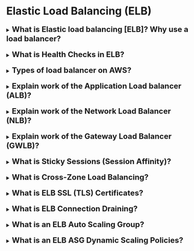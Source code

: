 <h1>Elastic Load Balancing (ELB)</h1>

[//]:# (What is Elastic load balancing [ELB]?)

<details>
    <summary>
        <b><big><big>
            What is Elastic load balancing [ELB]? Why use a load balancer?
        </big></big></b>
    </summary>

Elastic Load Balancer — это управляемый балансировщик нагрузки.
Он помогает балансировать трафик между несколькими нижестоящими инстонсами (например EC2)

**Преимущества**
- Распределите нагрузку между несколькими подчиненными экземплярами
- Предоставляйте единую точку доступа (DNS) для вашего приложения. 
- Беспрепятственно работайте с нижестоящими экземплярами. 
- Регулярно проверяйте работоспособность (хейлчеки) ваших экземпляров.
- Отделяет публичный трафик от приватного (отдавая приватному приоритет)
- Интегрирован и работает с другими сервисами AWS по необходимости
  (EC2, EC2 Auto Scaling Groups, Amazon ECS)

</details>
<br>

[//]:# (What is Health Checks in ELB?)

<details>
    <summary>
        <b><big><big>
            What is Health Checks in ELB?
        </big></big></b>
    </summary>

Проверки работоспособности имеют решающее значение для балансировщиков нагрузки.
Они позволяют балансировщику нагрузки узнать, на какие экземпляры он перенаправляет трафик.

Проверка работоспособности выполняется для порта и маршрута (/health является общим)
Если ответ не 200 (ОК), экземпляр неисправен.
И трафик прекращается для этого экземпляра распределяясь дальше

</details>
<br>

[//]:# (Types of load balancer on AWS?)

<details>
    <summary>
        <b><big><big>
            Types of load balancer on AWS?
        </big></big></b>
    </summary>

**AWS предлагает 4 типа управляемых балансировщиков нагрузки.**

1) **Classic Load Balancer (CLB)** (v1 — старое поколение) — 2009 г.
HTTP, HTTPS, TCP, SSL (защищенный TCP)

2) **Application Load Balancer (ALB)** (v2 — новое поколение) — 2016
HTTP, HTTPS, веб-сокет

3) **Network Load Balancer (NLB)** (v2 — новое поколение) — 2017
 TCP, TLS (защищенный TCP), UDP

4) **Gateway Load Balancer (GWLB)** — 2020
Работает на уровне 3 (сетевой уровень) – IP-протокол

В целом **рекомендуется** использовать балансировщики нагрузки нового поколения (2,3,4), поскольку они
предоставить больше возможностей

Некоторые балансировщики нагрузки можно настроить как внутренние 
(частные) или внешние (общедоступные) ELB.

</details>
<br>

[//]:# (Explain work of the ALB?)

<details>
    <summary>
        <b><big><big>
            Explain work of the Application Load balancer (ALB)?
        </big></big></b>
    </summary>

Балансировщик нагрузки приложений (v2)

Появилась возможность объединять инстансы в группы, к которым ALB будет роутится
с помощью определенный правил

**Правила маршрутизации:**
- Маршрутизация на основе пути в URL (example.com/users и example.com/posts).
- Маршрутизация на основе имени хоста в URL (one.example.com и other.example.com)
- Маршрутизация на основе строки запроса, заголовков (example.com/users?id=123&order=false)
- ALB отлично подходят для микросервисов и приложений на основе контейнеров.
(пример: Docker и Amazon ECS)
- Имеет функцию сопоставления портов для перенаправления на динамический порт в ECS.

**На что стоит обратить пристальное внимание**

Сервисы которые обрабатывают запрос приходящий от клиента (и распределенный с помощью ALB)
не видят конечного хоста пользователя, поскольку ALB перемещает эту информацию в заголовки 
запроса

- Истинный IP клиента вставлен в заголовок **X-Forwarded-For**
- Порт **X-Forwarded-Port**
- Прото* **X-Forwarded-Proto**

</details>
<br>

[//]:# (Explain work of the NLB?)

<details>
    <summary>
        <b><big><big>
            Explain work of the Network Load Balancer (NLB)?
        </big></big></b>
    </summary>

Балансировщики сетевой нагрузки (уровень 4) позволяют:
- Перенаправлять трафик TCP и UDP на ваши экземпляры.
- Обрабатывать миллионы запросов в секунду
- Меньшая задержка ~100 мс (по сравнению с 400 мс для ALB)
- NLB имеет один статический IP-адрес на каждую зону доступности 
  и поддерживает назначение эластичных IP-адресов.
  (полезно для внесения в белый список определенных IP-адресов)
- NLB используется для максимальной производительности, трафика TCP или UDP.
- Не входит в уровень бесплатного пользования AWS.

В качестве маски перенаправления используются TCP и HTTP хосты (TCP + Rules)

NLB тоже конектится к ожидающим его группам, а именно:
- к группе EC2 машин (объединенных в группу по их именам)
- к группе машин объединенных группой приватных IP
- к включенному ALB

</details>
<br>

[//]:# (Explain work of the GWLB?)

<details>
    <summary>
        <b><big><big>
            Explain work of the Gateway Load Balancer (GWLB)?
        </big></big></b>
    </summary>

GWLB пригодиться нам в случае если нам необходимо перед тем как конечная точка (Ec2)
получит запрос от пользователя, дополнительно пропустить его через сторонние 
прокси инстансы (ec2). Это может быть проверка безопасности, таргетинт, секьюири и т.д. 

![](https://d2908q01vomqb2.cloudfront.net/5b384ce32d8cdef02bc3a139d4cac0a22bb029e8/2021/07/08/Screen-Shot-2021-07-08-at-12.39.00-PM.png)

</details>
<br>

[//]:# (What is Sticky Sessions [Session Affinity]?)

<details>
    <summary>
        <b><big><big>
            What is Sticky Sessions (Session Affinity)?
        </big></big></b>
    </summary>

AWS ELB предлагает возможность реализации липкости, чт**обы
один и тот же клиент всегда перенаправляется на один и тот же
экземпляр** за балансировщиком нагрузки

- Это работает для CLB и ALB
- реализована система через «Файл cookie», используемый для прилипания, 
  имеющий срок годности, который вы контролируете

**Включение липкости может привести к дисбалансу загружать серверные экземпляры EC2**

**Куки деляться на два типа**
1) Файлы cookie на основе приложений (Application Based)
   - Может включать любые настраиваемые атрибуты, требуемые приложением.
   - Имя файла cookie должно быть указано индивидуально для каждой целевой группы. 
     (Это значит что если пользователь каким-то образом попадет в другую целевую группу,
     прописанные куки могут не работать)
   - Не используйте AWSALB, AWSALBAPP или AWSALBTG (зарезервировано для использования ELB).

2) Файлы cookie на основе продолжительности
    - Файл cookie, созданный балансировщиком нагрузки.
    - Имя файла cookie: AWSALB для ALB, AWSELB для CLB.

</details>
<br>

[//]:# (What is Cross-Zone Load Balancing?)

<details>
    <summary>
        <b><big><big>
            What is Cross-Zone Load Balancing?
        </big></big></b>
    </summary>

**С Cross-zone балансировкой нагрузки:**
- каждый экземпляр балансировщика нагрузки распределяется равномерно
  во всех зарегистрированных экземплярах во всех AZ
  (Это значит что если есть 2 зоны (А и Б) и в зоне А запущено 2 EC2, а в Б 10. 
  И нагрузка на зоны от клиента распределяется пополам (50/50), то не зависимо от этого
  в балансировки будут участвовать все экземпляры во всех зонах)

![](https://docs.aws.amazon.com/elasticloadbalancing/latest/userguide/images/cross_zone_load_balancing_enabled.png)

**Без балансировки нагрузки между зонами:**
- Запросы распределяются по экземплярам только внутри зоны
  (т.е. из ситуации выше. нагрузка 50% на зону А где 2 ec2 будет делится только между экземплярами
  в этой AZ 25/25)

</details>
<br>

[//]:# (What is ELB SSL Certificates?)

<details>
    <summary>
        <b><big><big>
            What is ELB SSL (TLS) Certificates?
        </big></big></b>
    </summary>

**SSL-сертификат разрешает трафик между вашими клиентами, и балансировщиком нагрузки
быть зашифрованным при передаче (шифрование в полете)**
- SSL относится к уровню защищенных сокетов, используемому для шифрования соединений.
- TLS относится к безопасности транспортного уровня, которая является более новой версией.
- В настоящее время в основном используются сертификаты TLS, но люди по-прежнему называют их SSL.
- Публичные SSL-сертификаты выдаются центрами сертификации (CA Certificate Authorities).
- SSL-сертификаты имеют срок действия (устанавливается вами) и должны быть обновлены
- Вы можете управлять сертификатами с помощью ACM (AWS Certificate Manager).
- Клиенты могут использовать SNI (индикатор имени сервера), 
  чтобы указать имя хоста, к которому они обращаются.

**Индикация имени сервера (SNI)**
- SNI решает проблему загрузки нескольких SSL-сертификатов на один веб-сервер
  (для обслуживания нескольких веб-сайтов).
- Это «более новый» протокол, требующий, чтобы клиент
  указал имя хоста целевого сервера в начальном вызове SSL
  После этого сервер найдет правильный сертификат или вернет сертификат по умолчанию
- (**ПРИМЕЧАНИЕ**) Работает только для ALB и NLB (новые поколения), CloudFront

Поэтому если нам нужны мультисертификаты для обращения к нескольким ресурсам
- Необходимо использовать несколько CLB для нескольких имен хостов с несколькими SSL-сертификатами.
- Для новых версий ELB используется индикация имени сервера (SNI)

![](https://miro.medium.com/max/1400/1*wV9ShOOD95MMyXE2fzZ6Lg.png)

</details>
<br>

[//]:# (What is ELB Connection Draining?)

<details>
    <summary>
        <b><big><big>
            What is ELB Connection Draining?
        </big></big></b>
    </summary>

Названия:
- Connection Draining (Слив соединения) - если это CLB
- Deregistration Delay (Задержка отмены регистрации) - если это ALB или NLB

Это функция представляет собой **время для выполнения «запросов в полете»**, пока
экземпляр отменяет регистрацию или неработоспособен. Т.е. в случае какое время ELB
нужно, для того чтобы понять что конечный сервис не доступен и отправлять запросы 
в новый экземпляр ec2.

Эта переменная выставляется от 1 до 3600 секунд (300 (5 минут) - по умолчанию. 0 - отключено)

Если сайту требуется быстрый отклик, устанавливается низкое пороговое значение
(например 30 секунд).

</details>
<br>

[//]:# (What is an ELB Auto Scaling Group?)

<details>
    <summary>
        <b><big><big>
            What is an ELB Auto Scaling Group?
        </big></big></b>
    </summary>

**Цель Auto Scaling Group (ASG):**
- Увеличение масштаба (добавление экземпляров EC2) в соответствии с возросшей нагрузкой.
- Масштабирование (удаление инстансов EC2) в соответствии с уменьшенной нагрузкой.
- Уверенность, что у нас есть минимальное и максимальное количество запущенных экземпляров EC2.
- Автоматически регистрировать новые экземпляры в балансировщике нагрузки.
- Повторное создание экземпляра EC2 в случае прекращения работы предыдущего экземпляра
  (например, если он неработоспособен).

**Очень крутой функцией является масштабировать ASG на основе аварийных сигналов CloudWatch**
- Аварийный сигнал отслеживает метрику (например, среднее значение ЦП или пользовательскую метрику).
- Такие метрики, как средняя загрузка ЦП, рассчитываются для всех экземпляров ASG.
- На основе сигнала тревоги:
  - Можно увеличивать максимальное кол-во инстансов
  - Можно уменьшать максимальное кол-во инстансов

</details>
<br>

[//]:# (What is an ELB Auto Scaling Group?)

<details>
    <summary>
        <b><big><big>
            What is an ELB ASG Dynamic Scaling Policies?
        </big></big></b>
    </summary>

Группы автоматического масштабирования — **политики динамического масштабирования**
- Самый простой и легкий в настройке способ политик расширения инстансов для ASG
  - Например
    - Когда срабатывает сигнал тревоги CloudWatch (например, ЦП > 70%), добавьте 2 единицы.
    - При срабатывании тревоги CloudWatch (например, ЦП < 30%), удалите 1
  - Так же есть запланированные действия
    - Увеличить в 3.00 уменьшить в 13.00
  - Предусмотреть масштабирование на основе известных шаблонов использования.
    - увеличьте минимальную вместимость до 10 в 17:00 по пятницам.

Так же есть функция **прогнозирующее масштабирование**
- На основе данных метрик работы ASG и ELB можно составить полиси с учетом прогноза нагрузки

**Хорошие показатели для масштабирования**
- CPUUtilization: средняя загрузка ЦП. использование в ваших инстансах
- RequestCountPerTarget: чтобы убедиться, количество запросов на EC2 экземпляры стабильны
- Средний сетевой вход/выход (если ваше приложение привязано к сети)
- Любая пользовательская метрика (которую вы получили с помощью CloudWatch)

**После масштабирования срабатывает период восстановления (cool-down) (по умолчанию 300 секунд)**.
В течение периода восстановления ASG не будет запускать и не прекращать дополнительные
экземпляры (чтобы метрики стабилизировались)

</details>
<br>
